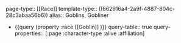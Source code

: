 page-type:: [[Race]]
template-type:: ((662916a4-2a9f-4887-804c-28c3abaa56b6))
alias:: Goblins, Gobliner

- {{query (property :race [[Goblin]] )}}
  query-table:: true
  query-properties:: [:page :character-type :alive :affiliation]
